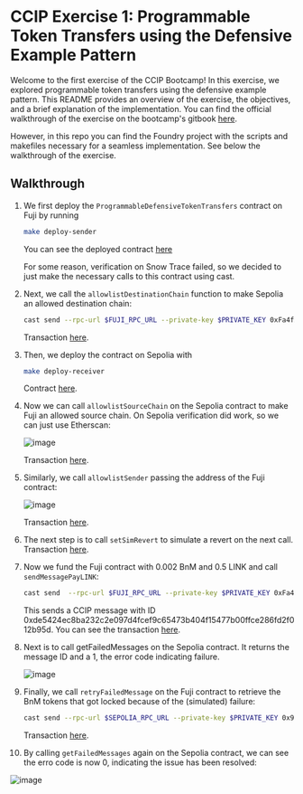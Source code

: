 # CCIP Exercise 1: Programmable Token Transfers using the Defensive Example Pattern

Welcome to the first exercise of the CCIP Bootcamp! In this exercise, we explored programmable token transfers using the defensive example pattern. This README provides an overview of the exercise, the objectives, and a brief explanation of the implementation. You can find the official walkthrough of the exercise on the bootcamp's gitbook [here](https://cll-devrel.gitbook.io/ccip-bootcamp/day-1/exercise-1-programmable-token-transfers-using-the-defensive-example-pattern). 

However, in this repo you can find the Foundry project with the scripts and makefiles necessary for a seamless implementation. See below the walkthrough of the exercise.

## Walkthrough

1. We first deploy the `ProgrammableDefensiveTokenTransfers` contract on Fuji by running 

   ```bash
   make deploy-sender
   ```

   You can see the deployed contract [here](https://testnet.snowtrace.io/address/0xFa4fAC09d834ADb9e4457a64b420F26966d981a0/contract/43113/code?chainid=43113)

   For some reason, verification on Snow Trace failed, so we decided to just make the necessary calls to this contract using cast.

2. Next, we call the `allowlistDestinationChain` function to make Sepolia an allowed destination chain:

   ```bash
   cast send --rpc-url $FUJI_RPC_URL --private-key $PRIVATE_KEY 0xFa4fAC09d834ADb9e4457a64b420F26966d981a0 "allowlistDestinationChain(uint64,bool)" 16015286601757825753 true
   ```
   
   Transaction [here](https://testnet.snowtrace.io/tx/0x8780b8729f3614d5d27d3845bf5f117d4113c16de4a06f24611b5a5c3b1877d4).

3. Then, we deploy the contract on Sepolia with

   ```bash
   make deploy-receiver
   ```
   
   Contract [here](https://sepolia.etherscan.io/address/0x99a99feea7c519068c40385e50f07fb066360f01).

4. Now we can call `allowlistSourceChain` on the Sepolia contract to make Fuji an allowed source chain. On Sepolia verification did work, so we can just use Etherscan:
   
   ![image](https://github.com/user-attachments/assets/5e99a325-8c55-434d-a800-bd326c353c44)
   
   Transaction [here](https://sepolia.etherscan.io/tx/0x186ed6facbd1f0008315a586e4c133a65799336015e89c3574f699335c95a5e3).

5. Similarly, we call `allowlistSender` passing the address of the Fuji contract:

   ![image](https://github.com/user-attachments/assets/19f164a2-cd5b-4945-b443-f905045e85b9)
   
   Transaction [here](https://sepolia.etherscan.io/tx/0x04ab1237fb28396362cb1a450ebbcb53983c51848bfff943c3cb50dd5de72ca2).

6. The next step is to call `setSimRevert` to simulate a revert on the next call. Transaction [here](https://sepolia.etherscan.io/tx/0x9ff07f1119be3631b8a12462b5b4e95fa2ea4fbbcbeadbd3331346d964e26b6d).

7. Now we fund the Fuji contract with 0.002 BnM and 0.5 LINK and call `sendMessagePayLINK`:

   ```bash
   cast send  --rpc-url $FUJI_RPC_URL --private-key $PRIVATE_KEY 0xFa4fAC09d834ADb9e4457a64b420F26966d981a0 "sendMessagePayLINK(uint64,address,string,address,uint256)" 16015286601757825753 0x99a99feea7c519068c40385e50f07fb066360f01 "Hello World!" 0xD21341536c5cF5EB1bcb58f6723cE26e8D8E90e4 1000000000000000
   ```
   This sends a CCIP message with ID 0xde5424ec8ba232c2e097d4fcef9c65473b404f15477b00ffce286fd2f012b95d. You can see the transaction [here](https://testnet.snowtrace.io/tx/0x1532eeeb481049d16515bf15707924cfeebcc7225749cd35361c6b5ab0391cfe).

8. Next is to call getFailedMessages on the Sepolia contract. It returns the message ID and a 1, the error code indicating failure.

   ![image](https://github.com/user-attachments/assets/5fb7a808-03c8-47f8-987b-15c60eaa1b76)

9. Finally, we call `retryFailedMessage` on the Fuji contract to retrieve the BnM tokens that got locked because of the (simulated) failure:

   ```bash
   cast send --rpc-url $SEPOLIA_RPC_URL --private-key $PRIVATE_KEY 0x99a99feea7c519068c40385e50f07fb066360f01 "retryFailedMessage(bytes32,address)" 0xde5424ec8ba232c2e097d4fcef9c65473b404f15477b00ffce286fd2f012b95d 0xFa4fAC09d834ADb9e4457a64b420F26966d981a0
   ```
   
   Transaction [here](https://sepolia.etherscan.io/tx/0xac97dc83c3d47041ea9c2b967350769d8b5a5e6f74801475800ebc54a23ec6d9).

10. By calling `getFailedMessages` again on the Sepolia contract, we can see the erro code is now 0, indicating the issue has been resolved:

   ![image](https://github.com/user-attachments/assets/9a8ce246-cdbb-45a9-9552-f433e221dc10)
 

